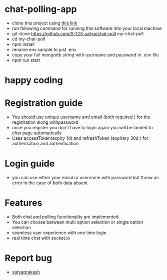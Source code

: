 # chat-polling-app
- clone this project using [this link](https://github.com/S-123-satya/chat-poll)
- run following command for running this software into your local machine
- git clone https://github.com/S-123-satya/chat-poll my-chat-poll
- cd my-chat-poll
- npm install
- rename env.sample to just .env
- copy your full mongodb string with username and password in .env file
- npm run start

# happy coding

# Registration guide
- You should use unique username and email (both required ) for the registration along withpassword
- once you register you don't have to login again you will be landed to chat page automatically
- Uses accessToken(expiry 1d) and refreshToken (expirary 30d ) for autherisation and authentication

# Login guide 
- you can use either your emial or username with password but throw an error in the case of both data  absent

# Features
- Both chat and polling functionality are implemented.
- You can choose between multi option selection or single option selection
- seamless user experience with one time login 
- real time chat with socket.io

# Report bug
- [satyaprakash](satyaprakash5056742@gmail.com)
